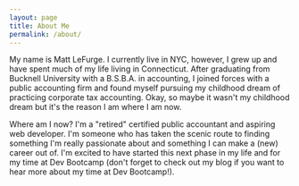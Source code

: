 ```yaml
---
layout: page
title: About Me
permalink: /about/
---
```


My name is Matt LeFurge. I currently live in NYC, however, I grew up and have spent much of my life living in Connecticut. After graduating from Bucknell University with a B.S.B.A. in accounting, I joined forces with a public accounting firm and found myself pursuing my childhood dream of practicing corporate tax accounting. Okay, so maybe it wasn't my childhood dream but it's the reason I am where I am now.

Where am I now? I'm a "retired" certified public accountant and aspiring web developer. I'm someone who has taken the scenic route to finding something I'm really passionate about and something I can make a (new) career out of. I'm excited to have started this next phase in my life and for my time at Dev Bootcamp (don't forget to check out my blog if you want to hear more about my time at Dev Bootcamp!).